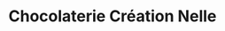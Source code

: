 ---
title: "Chocolaterie Création Nelle"
url: /val-des-bois/chocolaterie-creation-nelle/
shop: chocolate
---